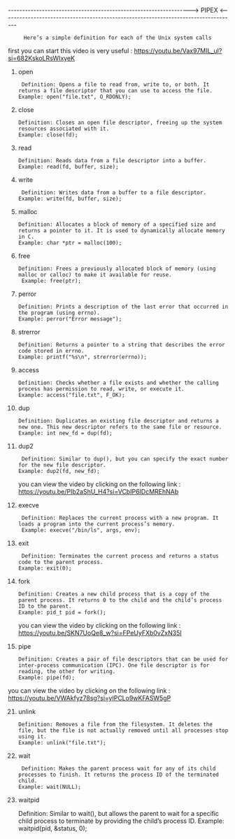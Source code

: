 -----------------------------------------------------------------> PIPEX <-----------------------------------------------------------------------------------                                                          


         Here’s a simple definition for each of the Unix system calls
first you can start this video is very useful : https://youtu.be/Vax97MIL_uI?si=682KskoLRsWIxyeK
        
1. open

        Definition: Opens a file to read from, write to, or both. It returns a file descriptor that you can use to access the file.
       Example: open("file.txt", O_RDONLY);

2. close

       Definition: Closes an open file descriptor, freeing up the system resources associated with it.
       Example: close(fd);

3. read

       Definition: Reads data from a file descriptor into a buffer.
       Example: read(fd, buffer, size);

4. write

        Definition: Writes data from a buffer to a file descriptor.
       Example: write(fd, buffer, size);

6. malloc

       Definition: Allocates a block of memory of a specified size and returns a pointer to it. It is used to dynamically allocate memory in C.
       Example: char *ptr = malloc(100);

8. free

       Definition: Frees a previously allocated block of memory (using malloc or calloc) to make it available for reuse.
        Example: free(ptr);

10. perror

        Definition: Prints a description of the last error that occurred in the program (using errno).
        Example: perror("Error message");

11. strerror

        Definition: Returns a pointer to a string that describes the error code stored in errno.
        Example: printf("%s\n", strerror(errno));

12. access

        Definition: Checks whether a file exists and whether the calling process has permission to read, write, or execute it.
        Example: access("file.txt", F_OK);

13. dup

        Definition: Duplicates an existing file descriptor and returns a new one. This new descriptor refers to the same file or resource.
        Example: int new_fd = dup(fd);

15. dup2

         Definition: Similar to dup(), but you can specify the exact number for the new file descriptor.
        Example: dup2(fd, new_fd);
     you can view the video  by clicking on the following link  : https://youtu.be/PIb2aShU_H4?si=VCbIP6IDcMREhNAb

16. execve

         Definition: Replaces the current process with a new program. It loads a program into the current process’s memory.
         Example: execve("/bin/ls", args, env);

17. exit

         Definition: Terminates the current process and returns a status code to the parent process.
        Example: exit(0);

18. fork

        Definition: Creates a new child process that is a copy of the parent process. It returns 0 to the child and the child’s process ID to the parent.
        Example: pid_t pid = fork();
    you can view the video  by clicking on the following link : https://youtu.be/SKN7UoQe8_w?si=FPeUyFXb0vZxN35I

20. pipe

        Definition: Creates a pair of file descriptors that can be used for inter-process communication (IPC). One file descriptor is for reading, the other for writing.
        Example: pipe(fd);
   you can view the video  by clicking on the following link : https://youtu.be/VWAkfyz78sg?si=yIPCLo9wKFASW5gP 

21. unlink

        Definition: Removes a file from the filesystem. It deletes the file, but the file is not actually removed until all processes stop using it.
        Example: unlink("file.txt");

22. wait

         Definition: Makes the parent process wait for any of its child processes to finish. It returns the process ID of the terminated child.
        Example: wait(NULL);

23. waitpid

    Definition: Similar to wait(), but allows the parent to wait for a specific child process to terminate by providing the child’s process ID.
    Example: waitpid(pid, &status, 0);

